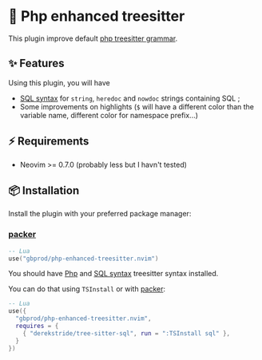 # 🔦 Php enhanced treesitter

This plugin improve default [php treesitter grammar](https://github.com/tree-sitter/tree-sitter-php).

## ✨ Features

Using this plugin, you will have

- [SQL syntax](https://github.com/derekstride/tree-sitter-sql) for `string`, `heredoc` and `nowdoc` strings containing SQL ;
- Some improvements on highlights (`$` will have a different color than the variable name, different color for namespace prefix...)

## ⚡️ Requirements

- Neovim >= 0.7.0 (probably less but I havn't tested)

## 📦 Installation

Install the plugin with your preferred package manager:

### [packer](https://github.com/wbthomason/packer.nvim)

```lua
-- Lua
use("gbprod/php-enhanced-treesitter.nvim")
```

You should have [Php](https://github.com/tree-sitter/tree-sitter-php) and
[SQL syntax](https://github.com/derekstride/tree-sitter-sql) treesitter syntax installed.

You can do that using `TSInstall` or with [packer](https://github.com/wbthomason/packer.nvim):

```lua
-- Lua
use({
  "gbprod/php-enhanced-treesitter.nvim",
  requires = {
    { "derekstride/tree-sitter-sql", run = ":TSInstall sql" },
  }
})
```
